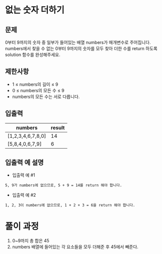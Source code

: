 # 없는 숫자 더하기

## 문제
0부터 9까지의 숫자 중 일부가 들어있는 배열 numbers가
매개변수로 주어집니다. numbers에서 찾을 수 없는 0부터 9까지의
숫자를 모두 찾아 더한 수를 return 하도록 solution 함수를
완성해주세요.

## 제한사항
- 1 ≤ numbers의 길이 ≤ 9
- 0 ≤ numbers의 모든 수 ≤ 9
- numbers의 모든 수는 서로 다릅니다.

## 입출력
|numbers|result|
|------|---|
|[1,2,3,4,6,7,8,0]|14|
|[5,8,4,0,6,7,9]|6|

## 입출력 예 설명
- 입출력 예 #1
```
5, 9가 numbers에 없으므로, 5 + 9 = 14를 return 해야 합니다.
```

- 입출력 예 #2
```
1, 2, 3이 numbers에 없으므로, 1 + 2 + 3 = 6을 return 해야 합니다.
```

# 풀이 과정
1. 0~9까지 총 합은 45
2. numbers 배열에 들어있는 각 요소들을 모두 더해준 후 45에서 빼준다.